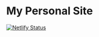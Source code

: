 # My Personal Site

[![Netlify Status](https://api.netlify.com/api/v1/badges/f10997ea-308a-4277-ab1e-73042d33ad3f/deploy-status)](https://app.netlify.com/sites/support-brianvu/deploys)
